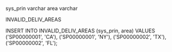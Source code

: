 sys_prin	varchar
area	varchar


INVALID_DELIV_AREAS


INSERT INTO INVALID_DELIV_AREAS (sys_prin, area)
VALUES ('SP00000001', 'CA'),
       ('SP00000001', 'NY'),
       ('SP00000002', 'TX'),
       ('SP00000002', 'FL');

